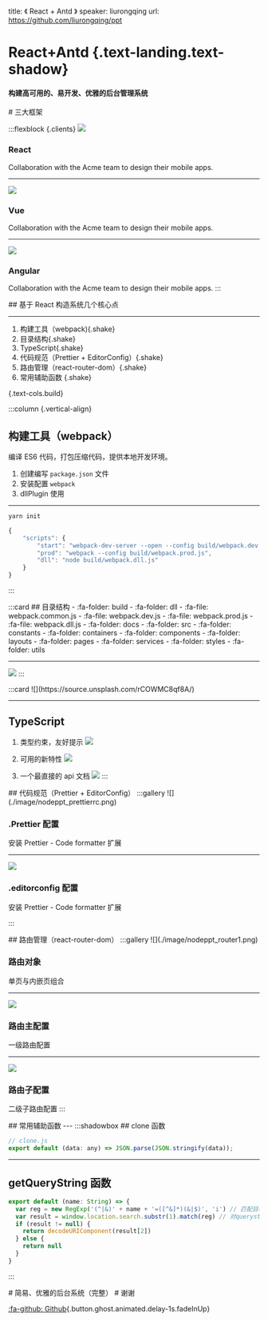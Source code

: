 title: 《 React + Antd 》
speaker: liurongqing
url: https://github.com/liurongqing/ppt

<slide class="aligncenter">

# React+Antd {.text-landing.text-shadow}

#### 构建高可用的、易开发、优雅的后台管理系统

</slide>

<slide class="aligncenter">
# 三大框架

:::flexblock {.clients}
![](./image/nodeppt_react.svg)

### React

Collaboration with the Acme team to design their mobile apps.

---

![](./image/nodeppt_vue.png)

### Vue

Collaboration with the Acme team to design their mobile apps.

---

![](./image/nodeppt_angular.png)

### Angular

Collaboration with the Acme team to design their mobile apps.
:::

</slide>

<slide :class="size-50">
## 基于 React 构造系统几个核心点

---

1. 构建工具（webpack){.shake}
2. 目录结构{.shake}
3. TypeScript{.shake}
4. 代码规范（Prettier + EditorConfig）{.shake}
5. 路由管理（react-router-dom）{.shake}
6. 常用辅助函数 {.shake}

{.text-cols.build}

</slide>

<slide :class="size-80">

:::column {.vertical-align}

## 构建工具（webpack）

编译 ES6 代码，打包压缩代码，提供本地开发环境。

1. 创建编写 `package.json` 文件
2. 安装配置 `webpack`
3. dllPlugin 使用

---

```bash
yarn init
```

```javascript
{
    "scripts": {
        "start": "webpack-dev-server --open --config build/webpack.dev.js",
        "prod": "webpack --config build/webpack.prod.js",
        "dll": "node build/webpack.dll.js"
    }
}
```

:::
</slide>

<slide>
:::card
## 目录结构
- :fa-folder: build
  - :fa-folder: dll
  - :fa-file: webpack.common.js
  - :fa-file: webpack.dev.js
  - :fa-file: webpack.prod.js
  - :fa-file: webpack.dll.js
- :fa-folder: docs
- :fa-folder: src
  - :fa-folder: constants
  - :fa-folder: containers
  - :fa-folder: components
  - :fa-folder: layouts
  - :fa-folder: pages
  - :fa-folder: services
  - :fa-folder: styles
  - :fa-folder: utils

---

![](https://source.unsplash.com/rCOWMC8qf8A/)
:::
</slide>

<slide>
:::card
![](https://source.unsplash.com/rCOWMC8qf8A/)

---

## TypeScript

1. 类型约束，友好提示
   ![](./image/nodeppt_typescript1.png)

2. 可用的新特性
   ![](./image/nodeppt_typescript2.png)

3. 一个最直接的 api 文档
   ![](./image/nodeppt_typescript3.png)
   :::
   </slide>

<slide>
## 代码规范（Prettier + EditorConfig）
:::gallery
![](./image/nodeppt_prettierrc.png)

### .Prettier 配置

安装 Prettier - Code formatter 扩展

---

![](./image/nodeppt_editor.png)

### .editorconfig 配置

安装 Prettier - Code formatter 扩展

:::
</slide>

<slide>
## 路由管理（react-router-dom）
:::gallery
![](./image/nodeppt_router1.png)

### 路由对象

单页与内嵌页组合

---

![](./image/nodeppt_router2.png)

### 路由主配置

一级路由配置

---

![](./image/nodeppt_router3.png)

### 路由子配置

二级子路由配置
:::
</slide>

<slide>
## 常用辅助函数
---
:::shadowbox
## clone 函数

```javascript
// clone.js
export default (data: any) => JSON.parse(JSON.stringify(data));
```

---

## getQueryString 函数

```javascript
export default (name: String) => {
  var reg = new RegExp('(^|&)' + name + '=([^&]*)(&|$)', 'i') // 匹配目标参数
  var result = window.location.search.substr(1).match(reg) // 对querystring匹配目标参数
  if (result != null) {
    return decodeURIComponent(result[2])
  } else {
    return null
  }
}
```

<!-- ---

## tree 函数（无限分类）

```javascript
export default ({ data, pid = '0', columns }: any) => {
  const newData = clone(data)
  const getTree = (data: any, pid: any) => {
    let tree = []
    for (let i = 0; i < data.length; i++) {
      if (data[i].parentId === pid) {
        data[i].children = getTree(data, data[i]._id)
        if (data[i].children.length == 0) {
          delete data[i].children
        }
        if (columns) {
          for (let j in columns) {
            if (Array.isArray(columns[j]) && columns[j].length > 0) {
              columns[j].forEach((v: any) => {
                data[i][v] = data[i][j]
              })
            } else {
              data[i][columns[j]] = data[i][j]
            }
          }
        }

        tree.push(data[i])
      }
    }
    return tree
  }
  return getTree(newData, pid)
}
``` -->

:::
</slide>

<slide class="aligncenter">
# 简易、优雅的后台系统（完整）

</slide>

<slide class="aligncenter">
# 谢谢

[:fa-github: Github](https://github.com/liurongqing/ppt){.button.ghost.animated.delay-1s.fadeInUp}
</slide>
